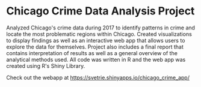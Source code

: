 # Chicago Crime Data Analysis Project

Analyzed Chicago's crime data during 2017 to identify patterns in crime and locate the most problematic regions within Chicago. Created visualizations to display findings as well as an interactive web app that allows users to explore the data for themselves. Project also includes a final report that contains interpretation of results as well as a general overview of the analytical methods used. All code was written in R and the web app was created using R's Shiny Library.

Check out the webapp at https://svetrie.shinyapps.io/chicago_crime_app/
